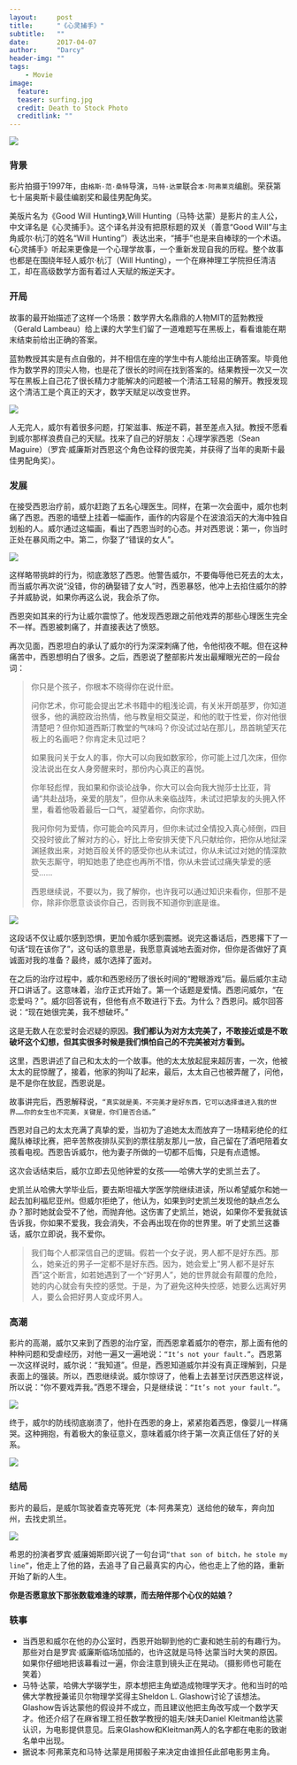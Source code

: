 ```yaml
---
layout:     post
title:      "《心灵捕手》"
subtitle:   ""
date:       2017-04-07
author:     "Darcy"
header-img: ""
tags:
    - Movie
image:
  feature: 
  teaser: surfing.jpg
  credit: Death to Stock Photo
  creditlink: ""
---
```




![](https://ww2.sinaimg.cn/large/006tNbRwgy1feeiv173cuj31hc0u0wtd.jpg)


### 背景

影片拍摄于1997年，由`格斯·范·桑特`导演，`马特·达蒙`联合`本·阿弗莱克`编剧。荣获第七十届奥斯卡最佳编剧奖和最佳男配角奖。

美版片名为《Good Will Hunting》,Will Hunting（马特·达蒙）是影片的主人公，中文译名是《心灵捕手》。这个译名并没有把原标题的双关（善意“Good Will”与主角威尔·杭汀的姓名“Will Hunting”）表达出来，“捕手”也是来自棒球的一个术语。《心灵捕手》听起来更像是一个心理学故事，一个重新发现自我的历程。整个故事也都是在围绕年轻人威尔·杭汀（Will Hunting），一个在麻神理工学院担任清洁工，却在高级数学方面有着过人天赋的叛逆天才。

### 开局

故事的最开始描述了这样一个场景：数学界大名鼎鼎的人物MIT的蓝勃教授（Gerald Lambeau）给上课的大学生们留了一道难题写在黑板上，看看谁能在期末结束前给出正确的答案。

蓝勃教授其实是有点自傲的，并不相信在座的学生中有人能给出正确答案。毕竟他作为数学界的顶尖人物，也是花了很长的时间在找到答案的。结果教授一次又一次写在黑板上自己花了很长精力才能解决的问题被一个清洁工轻易的解开。教授发现这个清洁工是个真正的天才，数学天赋足以改变世界。

![](https://ww4.sinaimg.cn/large/006tNbRwgy1feeiyv6yxgj30go09d3zv.jpg)

人无完人，威尔有着很多问题，打架滋事、叛逆不羁，甚至差点入狱。教授不愿看到威尔那样浪费自己的天赋。找来了自己的好朋友：心理学家西恩（Sean Maguire）（罗宾·威廉斯对西恩这个角色诠释的很完美，并获得了当年的奥斯卡最佳男配角奖）。

### 发展

在接受西恩治疗前，威尔赶跑了五名心理医生。同样，在第一次会面中，威尔也刺痛了西恩。西恩的墙壁上挂着一幅画作，画作的内容是个在波浪滔天的大海中独自划船的人。威尔通过这幅画，看出了西恩当时的心态。并对西恩说：第一，你当时正处在暴风雨之中。第二，你娶了“错误的女人”。

![](https://ww1.sinaimg.cn/large/006tNbRwgy1feej7am3xej30go091abf.jpg)

这样略带挑衅的行为，彻底激怒了西恩。他警告威尔，不要侮辱他已死去的太太，而当威尔再次说“没错，你的确娶错了女人”时，西恩暴怒，他冲上去掐住威尔的脖子并威胁说，如果你再这么说，我会杀了你。

西恩突如其来的行为让威尔震惊了。他发现西恩跟之前他戏弄的那些心理医生完全不一样。西恩被刺痛了，并直接表达了愤怒。

再次见面，西恩坦白的承认了威尔的行为深深刺痛了他，令他彻夜不眠。但在这种痛苦中，西恩想明白了很多。之后，西恩说了整部影片发出最耀眼光芒的一段台词：
> 你只是个孩子，你根本不晓得你在说什麽。
>
> 
> 问你艺术，你可能会提出艺术书籍中的粗浅论调，有关米开朗基罗，你知道很多，他的满腔政治热情，他与教皇相交莫逆，和他的耽于性爱，你对他很清楚吧？但你知道西斯汀教堂的气味吗？你没试过站在那儿，昂首眺望天花板上的名画吧？你肯定未见过吧？
>
> 
> 如果我问关于女人的事，你大可以向我如数家珍，你可能上过几次床，但你没法说出在女人身旁醒来时，那份内心真正的喜悦。
>
> 
> 你年轻彪悍，我如果和你谈论战争，你大可以会向我大抛莎士比亚，背诵“共赴战场，亲爱的朋友”，但你从未亲临战阵，未试过把挚友的头拥入怀里，看着他吸着最后一口气，凝望着你，向你求助。
>
> 
> 我问你何为爱情，你可能会吟风弄月，但你未试过全情投入真心倾倒，四目交投时彼此了解对方的心，好比上帝安排天使下凡只献给你，把你从地狱深渊拯救出来，对她百般关怀的感受你也从未试过，你从未试过对她的情深款款矢志厮守，明知她患了绝症也再所不惜，你从未尝试过痛失挚爱的感受……
>
> 
> 西恩继续说，不要以为，我了解你，也许我可以通过知识来看你，但那不是你，除非你愿意谈谈你自己，否则我不知道你到底是谁。
>
> 

![](https://ww2.sinaimg.cn/large/006tNbRwgy1feej2j0n0tj30go09d40s.jpg)

这段话不仅让威尔感到恐惧，更加令威尔感到震撼。说完这番话后，西恩撂下了一句话“现在该你了”，这句话的意思是，我愿意真诚地去面对你，但你是否做好了真诚面对我的准备？最终，威尔选择了面对。

在之后的治疗过程中，威尔和西恩经历了很长时间的“瞪眼游戏”后。最后威尔主动开口讲话了。这意味着，治疗正式开始了。第一个话题是爱情。西恩问威尔，“在恋爱吗？”。威尔回答说有，但他有点不敢进行下去。为什么？西恩问。威尔回答说：“现在她很完美，我不想破坏。”

这是无数人在恋爱时会迟疑的原因。**我们都认为对方太完美了，不敢接近或是不敢破坏这个幻想，但其实很多时候是我们惧怕自己的不完美被对方看到。**

这里，西恩讲述了自己和太太的一个故事。他的太太放起屁来超厉害，一次，他被太太的屁惊醒了，接着，他家的狗叫了起来，最后，太太自己也被弄醒了，问他，是不是你在放屁，西恩说是。

故事讲完后，西恩解释说，`“真实就是美，不完美才是好东西，它可以选择谁进入我的世界……你的女生也不完美，关键是，你们是否合适。”`

西恩对自己的太太充满了真挚的爱，当初为了追她太太而放弃了一场精彩绝伦的红魔队棒球比赛，把辛苦熬夜排队买到的票往朋友那儿一放，自己留在了酒吧陪着女孩看电视。西恩告诉威尔，他为妻子所做的一切都不后悔，只是有点遗憾。

这次会话结束后，威尔立即去见他钟爱的女孩——哈佛大学的史凯兰去了。

史凯兰从哈佛大学毕业后，要去斯坦福大学医学院继续进读，所以希望威尔和她一起去加利福尼亚州。但威尔拒绝了，他认为，如果到时史凯兰发现他的缺点怎么办？那时她就会受不了他，而抛弃他。这伤害了史凯兰，她说，如果你不爱我就该告诉我，你如果不爱我，我会消失，不会再出现在你的世界里。听了史凯兰这番话，威尔立即说，我不爱你。

> 我们每个人都深信自己的逻辑。假若一个女子说，男人都不是好东西。那么，她亲近的男子一定都不是好东西。因为，她会爱上“男人都不是好东西”这个断言，如若她遇到了一个“好男人”，她的世界就会有颠覆的危险，她的内心就会有失控的感觉。于是，为了避免这种失控感，她要么远离好男人，要么会把好男人变成坏男人。
### 高潮


影片的高潮，威尔又来到了西恩的治疗室，而西恩拿着威尔的卷宗，那上面有他的种种问题和受虐经历，对他一遍又一遍地说：`“It’s not your fault.”`。西恩第一次这样说时，威尔说：“我知道”。但是，西恩知道威尔并没有真正理解到，只是表面上的强装。所以，西恩继续说。威尔惊讶了，他看上去甚至讨厌西恩这样说，所以说：“你不要戏弄我。”西恩不理会，只是继续说：`“It’s not your fault.”`。

![](https://ww2.sinaimg.cn/large/006tNbRwgy1feeix0bri3j30tc0g0q4t.jpg)

终于，威尔的防线彻底崩溃了，他扑在西恩的身上，紧紧抱着西恩，像婴儿一样痛哭。这种拥抱，有着极大的象征意义，意味着威尔终于第一次真正信任了好的关系。

![](https://ww4.sinaimg.cn/large/006tNbRwgy1feej0el3ngj30go08xt9g.jpg)

### 结局

影片的最后，是威尔驾驶着查克等死党（本·阿弗莱克）送给他的破车，奔向加州，去找史凯兰。

![](https://ww1.sinaimg.cn/large/006tNbRwgy1feeiy3gtnoj30go093gmg.jpg)

希恩的扮演者罗宾·威廉姆斯即兴说了一句台词`“that son of bitch，he stole my line”`，他走上了他的路，去追寻了自己最真实的内心，他也走上了他的路，重新开始了新的人生。

**你是否愿意放下那张数载难逢的球票，而去陪伴那个心仪的姑娘？**

### 轶事
- 当西恩和威尔在他的办公室时，西恩开始聊到他的亡妻和她生前的有趣行为。那些对白是罗宾·威廉斯临场加插的，也许这就是马特·达蒙当时大笑的原因。如果你仔细地把该幕看过一遍，你会注意到镜头正在晃动。（摄影师也可能在笑着）
  ​
- 马特·达蒙，哈佛大学辍学生，原本想把主角塑造成物理学天才。他和当时的哈佛大学教授兼诺贝尔物理学奖得主Sheldon L. Glashow讨论了该想法。Glashow告诉达蒙他的假设并不成立，而且建议他把主角改写成一个数学天才。他还介绍了在麻省理工担任数学教授的姐夫/妹夫Daniel Kleitman给达蒙认识，为电影提供意见。后来Glashow和Kleitman两人的名字都在电影的致谢名单中出现。
  ​
- 据说本·阿弗莱克和马特·达蒙是用掷骰子来决定由谁担任此部电影男主角。

























